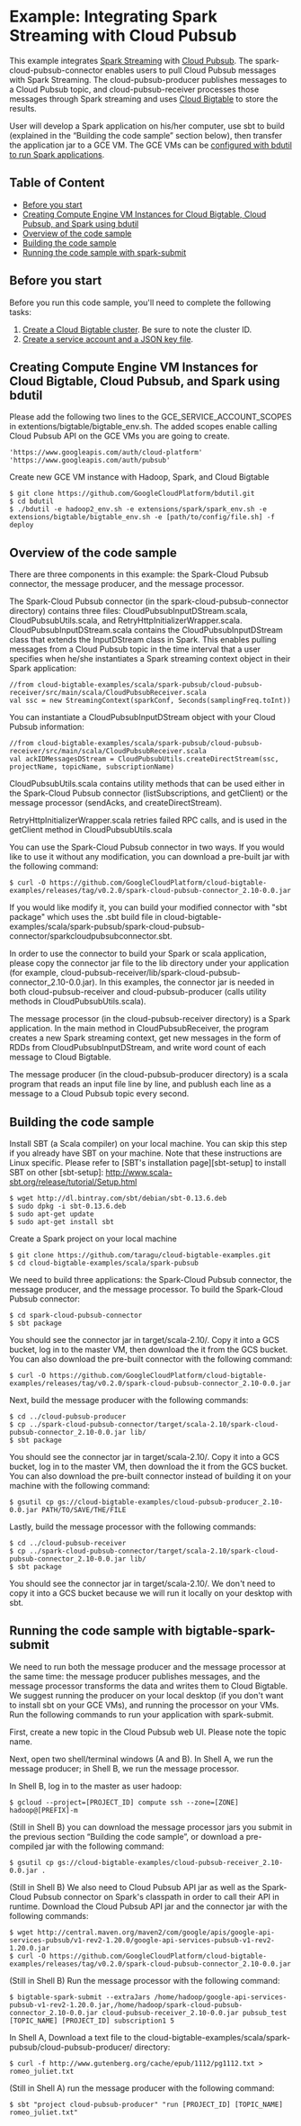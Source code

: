 # Example: Integrating Spark Streaming with Cloud Pubsub

This example integrates [Spark Streaming][spark-streaming] with [Cloud Pubsub][cloud-pubsub].
The spark-cloud-pubsub-connector enables users to pull Cloud Pubsub messages with Spark Streaming.
The cloud-pubsub-producer publishes messages to a Cloud Pubsub topic, and cloud-pubsub-receiver
processes those messages through Spark streaming and uses [Cloud Bigtable][landing-page] to store the results.

[spark-streaming]: https://spark.apache.org/
[cloud-pubsub]: https://cloud.google.com/pubsub/docs
[landing-page]: https://cloud.google.com/bigtable/docs/

User will develop a Spark application on his/her computer, use sbt to build (explained in the
“Building the code sample” section below), then transfer the application jar to a GCE VM. The GCE 
VMs can be [configured with bdutil to run Spark applications][create-vms].

## Table of Content
+ [Before you start][before-you-start]
+ [Creating Compute Engine VM Instances for Cloud Bigtable, Cloud Pubsub, and Spark using bdutil][create-vms]
+ [Overview of the code sample][overview]
+ [Building the code sample][building-the-code-sample]
+ [Running the code sample with spark-submit][running-the-code-sample]

[before-you-start]: #before-you-start
[create-vms]: #creating-compute-engine-vm-instances-for-cloud-bigtable-cloud-pubsub-and-spark-using-bdutil
[overview]: #overview-of-the-code-sample
[building-the-code-sample]: #building-the-code-sample
[running-the-code-sample]: #running-the-code-sample-with-bigtable-spark-submit


## Before you start

Before you run this code sample, you'll need to complete the following tasks:

1. [Create a Cloud Bigtable cluster][create-cluster]. Be sure to note the
cluster ID.
2. [Create a service account and a JSON key file][json-key].

[create-cluster]: https://cloud.google.com/bigtable/docs/creating-cluster
[json-key]: https://cloud.google.com/bigtable/docs/installing-hbase-client#service-account


## Creating Compute Engine VM Instances for Cloud Bigtable, Cloud Pubsub, and Spark using bdutil

Please add the following two lines to the GCE_SERVICE_ACCOUNT_SCOPES in extentions/bigtable/bigtable_env.sh. The added scopes enable calling Cloud Pubsub API on the GCE VMs you are going to create.

    'https://www.googleapis.com/auth/cloud-platform'
    'https://www.googleapis.com/auth/pubsub'

Create new GCE VM instance with Hadoop, Spark, and Cloud Bigtable

    $ git clone https://github.com/GoogleCloudPlatform/bdutil.git
    $ cd bdutil
    $ ./bdutil -e hadoop2_env.sh -e extensions/spark/spark_env.sh -e extensions/bigtable/bigtable_env.sh -e [path/to/config/file.sh] -f deploy



## Overview of the code sample

There are three components in this example: the Spark-Cloud Pubsub connector, the message producer, and the message processor.

The Spark-Cloud Pubsub connector (in the spark-cloud-pubsub-connector directory) contains three files: CloudPubsubInputDStream.scala, CloudPubsubUtils.scala, and RetryHttpInitializerWrapper.scala. CloudPubsubInputDStream.scala contains the CloudPubsubInputDStream class that extends the InputDStream class in Spark. This enables pulling messages from a Cloud Pubsub topic in the time interval that a user specifies when he/she instantiates a Spark streaming context object in their Spark application:

    //from cloud-bigtable-examples/scala/spark-pubsub/cloud-pubsub-receiver/src/main/scala/CloudPubsubReceiver.scala
    val ssc = new StreamingContext(sparkConf, Seconds(samplingFreq.toInt))

You can instantiate a CloudPubsubInputDStream object with your Cloud Pubsub information:

    //from cloud-bigtable-examples/scala/spark-pubsub/cloud-pubsub-receiver/src/main/scala/CloudPubsubReceiver.scala
    val ackIDMessagesDStream = CloudPubsubUtils.createDirectStream(ssc, projectName, topicName, subscriptionName)

CloudPubsubUtils.scala contains utility methods that can be used either in the Spark-Cloud Pubsub connector (listSubscriptions, and getClient) or the message processor (sendAcks, and createDirectStream). 

RetryHttpInitializerWrapper.scala retries failed RPC calls, and is used in the getClient method in CloudPubsubUtils.scala

You can use the Spark-Cloud Pubsub connector in two ways. If you would like to use it without any modification, you can download a pre-built jar with the following command:

    $ curl -O https://github.com/GoogleCloudPlatform/cloud-bigtable-examples/releases/tag/v0.2.0/spark-cloud-pubsub-connector_2.10-0.0.jar

If you would like modify it, you can build your modified connector with "sbt package" which uses the .sbt build file in cloud-bigtable-examples/scala/spark-pubsub/spark-cloud-pubsub-connector/sparkcloudpubsubconnector.sbt.

In order to use the connector to build your Spark or scala application, please copy the connector jar file to the lib directory under your application (for example, cloud-pubsub-receiver/lib/spark-cloud-pubsub-connector_2.10-0.0.jar). In this examples, the connector jar is needed in both cloud-pubsub-receiver and cloud-pubsub-producer (calls utility methods in CloudPubsubUtils.scala).

The message processor (in the cloud-pubsub-receiver directory) is a Spark application. In the main method in CloudPubsubReceiver, the program creates a new Spark streaming context, get new messages in the form of RDDs from CloudPubsubInputDStream, and write word count of each message to Cloud Bigtable.

The message producer (in the cloud-pubsub-producer directory) is a scala program that reads an input file line by line, and publush each line as a message to a Cloud Pubsub topic every second. 


## Building the code sample

Install SBT (a Scala compiler) on your local machine. You can skip this step
if you already have SBT on your machine. Note that these instructions are Linux
specific. Please refer to [SBT's installation page][sbt-setup] to install SBT on other
[sbt-setup]: http://www.scala-sbt.org/release/tutorial/Setup.html

    $ wget http://dl.bintray.com/sbt/debian/sbt-0.13.6.deb
    $ sudo dpkg -i sbt-0.13.6.deb
    $ sudo apt-get update
    $ sudo apt-get install sbt

Create a Spark project on your local machine

    $ git clone https://github.com/taragu/cloud-bigtable-examples.git
    $ cd cloud-bigtable-examples/scala/spark-pubsub

We need to build three applications: the Spark-Cloud Pubsub connector, the message producer, and the message processor. To build the Spark-Cloud Pubsub connector:

    $ cd spark-cloud-pubsub-connector
    $ sbt package

You should see the connector jar in target/scala-2.10/. Copy it
into a GCS bucket, log in to the master VM, then download the it from the GCS
bucket. You can also download the pre-built connector with the following command:

    $ curl -O https://github.com/GoogleCloudPlatform/cloud-bigtable-examples/releases/tag/v0.2.0/spark-cloud-pubsub-connector_2.10-0.0.jar

Next, build the message producer with the following commands:

    $ cd ../cloud-pubsub-producer
    $ cp ../spark-cloud-pubsub-connector/target/scala-2.10/spark-cloud-pubsub-connector_2.10-0.0.jar lib/
    $ sbt package

You should see the connector jar in target/scala-2.10/. Copy it
into a GCS bucket, log in to the master VM, then download the it from the GCS
bucket. You can also download the pre-built connector instead of building it on your machine with the following command:

    $ gsutil cp gs://cloud-bigtable-examples/cloud-pubsub-producer_2.10-0.0.jar PATH/TO/SAVE/THE/FILE

Lastly, build the message processor with the following commands:

    $ cd ../cloud-pubsub-receiver
    $ cp ../spark-cloud-pubsub-connector/target/scala-2.10/spark-cloud-pubsub-connector_2.10-0.0.jar lib/
    $ sbt package

You should see the connector jar in target/scala-2.10/. We don't need to copy it into a GCS bucket because we will run it locally on your desktop with sbt.



## Running the code sample with bigtable-spark-submit

We need to run both the message producer and the message processor at the same time: the message producer publishes messages, and the message processor transforms the data and writes them to Cloud Bigtable. We suggest running the producer on your local desktop (if you don't want to install sbt on your GCE VMs), and running the processor on your VMs. Run the following commands to run your application with spark-submit.

First, create a new topic in the Cloud Pubsub web UI. Please note the topic name.

Next, open two shell/terminal windows (A and B). In Shell A, we run the message producer; in Shell B, we run the message processor. 

In Shell B, log in to the master as user hadoop:

    $ gcloud --project=[PROJECT_ID] compute ssh --zone=[ZONE] hadoop@[PREFIX]-m

(Still in Shell B) you can download the message processor jars you submit in the previous section
“Building the code sample”, or download a pre-compiled jar with the following
command:

	$ gsutil cp gs://cloud-bigtable-examples/cloud-pubsub-receiver_2.10-0.0.jar .

(Still in Shell B) We also need to Cloud Pubsub API jar as well as the Spark-Cloud Pubsub connector on Spark's classpath in order to call their API in runtime. Download the Cloud Pubsub API jar and the connector jar with the following commands:

    $ wget http://central.maven.org/maven2/com/google/apis/google-api-services-pubsub/v1-rev2-1.20.0/google-api-services-pubsub-v1-rev2-1.20.0.jar
	$ curl -O https://github.com/GoogleCloudPlatform/cloud-bigtable-examples/releases/tag/v0.2.0/spark-cloud-pubsub-connector_2.10-0.0.jar

(Still in Shell B) Run the message processor with the following command:

    $ bigtable-spark-submit --extraJars /home/hadoop/google-api-services-pubsub-v1-rev2-1.20.0.jar,/home/hadoop/spark-cloud-pubsub-connector_2.10-0.0.jar cloud-pubsub-receiver_2.10-0.0.jar pubsub_test [TOPIC_NAME] [PROJECT_ID] subscription1 5

In Shell A, Download a text file to the cloud-bigtable-examples/scala/spark-pubsub/cloud-pubsub-producer/ directory:

    $ curl -f http://www.gutenberg.org/cache/epub/1112/pg1112.txt > romeo_juliet.txt

(Still in Shell A) run the message producer with the following command:

    $ sbt "project cloud-pubsub-producer" "run [PROJECT_ID] [TOPIC_NAME] romeo_juliet.txt"
